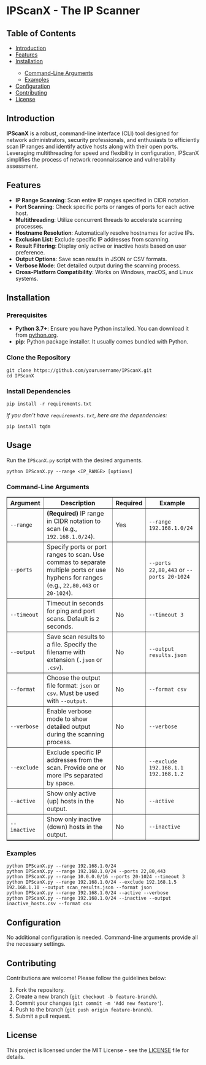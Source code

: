 <!DOCTYPE html>
<html lang="en">

<body>
    <h1>IPScanX - The IP Scanner</h1>
   
<h2>Table of Contents</h2>
    <ul>
        <li><a href="#introduction">Introduction</a></li>
        <li><a href="#features">Features</a></li>
        <li><a href="#installation">Installation</a></li>
        <ul>
            <li><a href="#command-line-arguments">Command-Line Arguments</a></li>
            <li><a href="#examples">Examples</a></li>
        </ul>
        <li><a href="#configuration">Configuration</a></li>
        <li><a href="#contributing">Contributing</a></li>
        <li><a href="#license">License</a></li>
        
</ul>

<h2 id="introduction">Introduction</h2>
    <p><strong>IPScanX</strong> is a robust, command-line interface (CLI) tool designed for network administrators, security professionals, and enthusiasts to efficiently scan IP ranges and identify active hosts along with their open ports. Leveraging multithreading for speed and flexibility in configuration, IPScanX simplifies the process of network reconnaissance and vulnerability assessment.</p>

<h2 id="features">Features</h2>
    <ul>
        <li><strong>IP Range Scanning</strong>: Scan entire IP ranges specified in CIDR notation.</li>
        <li><strong>Port Scanning</strong>: Check specific ports or ranges of ports for each active host.</li>
        <li><strong>Multithreading</strong>: Utilize concurrent threads to accelerate scanning processes.</li>
        <li><strong>Hostname Resolution</strong>: Automatically resolve hostnames for active IPs.</li>
        <li><strong>Exclusion List</strong>: Exclude specific IP addresses from scanning.</li>
        <li><strong>Result Filtering</strong>: Display only active or inactive hosts based on user preference.</li>
        <li><strong>Output Options</strong>: Save scan results in JSON or CSV formats.</li>
        <li><strong>Verbose Mode</strong>: Get detailed output during the scanning process.</li>
        <li><strong>Cross-Platform Compatibility</strong>: Works on Windows, macOS, and Linux systems.</li>
    </ul>

<h2 id="installation">Installation</h2>
    <h3>Prerequisites</h3>
    <ul>
        <li><strong>Python 3.7+</strong>: Ensure you have Python installed. You can download it from <a href="https://www.python.org/downloads/">python.org</a>.</li>
        <li><strong>pip</strong>: Python package installer. It usually comes bundled with Python.</li>
    </ul>

<h3>Clone the Repository</h3>
    <pre><code>git clone https://github.com/yourusername/IPScanX.git
cd IPScanX
</code></pre>


<h3>Install Dependencies</h3>
    <pre><code>pip install -r requirements.txt
</code></pre>
    <p><em>If you don’t have <code>requirements.txt</code>, here are the dependencies:</em></p>
    <pre><code>pip install tqdm
</code></pre>

<h2 id="usage">Usage</h2>
    <p>Run the <code>IPScanX.py</code> script with the desired arguments.</p>
    <pre><code>python IPScanX.py --range &lt;IP_RANGE&gt; [options]
</code></pre>

 <h3 id="command-line-arguments">Command-Line Arguments</h3>
    <table border="1">
        <tr>
            <th>Argument</th>
            <th>Description</th>
            <th>Required</th>
            <th>Example</th>
        </tr>
        <tr>
            <td><code>--range</code></td>
            <td><strong>(Required)</strong> IP range in CIDR notation to scan (e.g., <code>192.168.1.0/24</code>).</td>
            <td>Yes</td>
            <td><code>--range 192.168.1.0/24</code></td>
        </tr>
        <tr>
            <td><code>--ports</code></td>
            <td>Specify ports or port ranges to scan. Use commas to separate multiple ports or use hyphens for ranges (e.g., <code>22,80,443</code> or <code>20-1024</code>).</td>
            <td>No</td>
            <td><code>--ports 22,80,443</code> or <code>--ports 20-1024</code></td>
        </tr>
        <tr>
            <td><code>--timeout</code></td>
            <td>Timeout in seconds for ping and port scans. Default is <code>2</code> seconds.</td>
            <td>No</td>
            <td><code>--timeout 3</code></td>
        </tr>
        <tr>
            <td><code>--output</code></td>
            <td>Save scan results to a file. Specify the filename with extension (<code>.json</code> or <code>.csv</code>).</td>
            <td>No</td>
            <td><code>--output results.json</code></td>
        </tr>
        <tr>
            <td><code>--format</code></td>
            <td>Choose the output file format: <code>json</code> or <code>csv</code>. Must be used with <code>--output</code>.</td>
            <td>No</td>
            <td><code>--format csv</code></td>
        </tr>
        <tr>
            <td><code>--verbose</code></td>
            <td>Enable verbose mode to show detailed output during the scanning process.</td>
            <td>No</td>
            <td><code>--verbose</code></td>
        </tr>
        <tr>
            <td><code>--exclude</code></td>
            <td>Exclude specific IP addresses from the scan. Provide one or more IPs separated by space.</td>
            <td>No</td>
            <td><code>--exclude 192.168.1.1 192.168.1.2</code></td>
        </tr>
        <tr>
            <td><code>--active</code></td>
            <td>Show only active (up) hosts in the output.</td>
            <td>No</td>
            <td><code>--active</code></td>
        </tr>
        <tr>
            <td><code>--inactive</code></td>
            <td>Show only inactive (down) hosts in the output.</td>
            <td>No</td>
            <td><code>--inactive</code></td>
        </tr>
    </table>

 <h3 id="examples">Examples</h3>
    <pre><code>python IPScanX.py --range 192.168.1.0/24
python IPScanX.py --range 192.168.1.0/24 --ports 22,80,443
python IPScanX.py --range 10.0.0.0/16 --ports 20-1024 --timeout 3
python IPScanX.py --range 192.168.1.0/24 --exclude 192.168.1.5 192.168.1.10 --output scan_results.json --format json
python IPScanX.py --range 192.168.1.0/24 --active --verbose
python IPScanX.py --range 192.168.1.0/24 --inactive --output inactive_hosts.csv --format csv
</code></pre>

<h2 id="configuration">Configuration</h2>
    <p>No additional configuration is needed. Command-line arguments provide all the necessary settings.</p>

  
<h2 id="contributing">Contributing</h2>
    <p>Contributions are welcome! Please follow the guidelines below:</p>
    <ol>
        <li>Fork the repository.</li>
        <li>Create a new branch (<code>git checkout -b feature-branch</code>).</li>
        <li>Commit your changes (<code>git commit -m 'Add new feature'</code>).</li>
        <li>Push to the branch (<code>git push origin feature-branch</code>).</li>
        <li>Submit a pull request.</li>
    </ol>

<h2 id="license">License</h2>
    <p>This project is licensed under the MIT License - see the <a href="LICENSE">LICENSE</a> file for details.</p>

</body>
</html>
